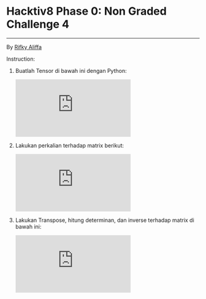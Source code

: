 # Hacktiv8 Phase 0: Non Graded Challenge 4

---

By [Rifky Aliffa](https://github.com/Penzragon)

Instruction:

1. Buatlah Tensor di bawah ini dengan Python:

   ![Tensor](https://latex.codecogs.com/gif.latex?%5Cinline%20%5Cbegin%7Bbmatrix%7D%20%5Cbegin%7Bbmatrix%7D23%20%26%2050%5C%5C%207%20%26%2012%20%5Cend%7Bbmatrix%7D%20%26%20%5Cbegin%7Bbmatrix%7D57%20%26%2067%5C%5C%2099%20%26%2043%20%5Cend%7Bbmatrix%7D%20%5C%5C%20%5Cbegin%7Bbmatrix%7D75%20%26%2021%5C%5C%2057%20%26%2012%20%5Cend%7Bbmatrix%7D%20%26%20%5Cbegin%7Bbmatrix%7D87%20%26%2026%5C%5C%2018%20%26%2084%20%5Cend%7Bbmatrix%7D%20%5Cend%7Bbmatrix%7D)

2. Lakukan perkalian terhadap matrix berikut:

   ![Matrix](https://latex.codecogs.com/gif.latex?%5Cinline%20A%20%3D%20%5Cbegin%7Bbmatrix%7D%2023%20%26%2050%20%26%2019%5C%5C%207%20%26%2012%20%26%20109%5C%5C%2057%20%26%2067%20%26%2098%20%5Cend%7Bbmatrix%7D%2C%20B%20%3D%20%5Cbegin%7Bbmatrix%7D7%20%5C%5C%2022%20%5C%5C%2019%20%5Cend%7Bbmatrix%7D)

3. Lakukan Transpose, hitung determinan, dan inverse terhadap matrix di bawah ini:

   ![Matrix](https://latex.codecogs.com/gif.latex?%5Cinline%20A%20%3D%20%5Cbegin%7Bbmatrix%7D%2023%20%26%2050%20%26%2019%5C%5C%207%20%26%2012%20%26%20109%5C%5C%2057%20%26%2067%20%26%2098%20%5Cend%7Bbmatrix%7D)
